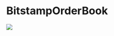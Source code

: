# BitstampOrderBook

![]([https://github.com/Your_Repository_Name/Your_GIF_Name.gif](https://github.com/cdfpaz/BitstampOrderBook/blob/master/tutorial.gif))
